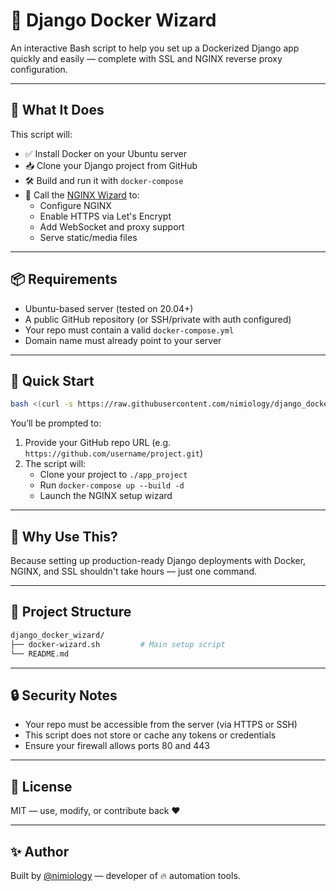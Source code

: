 # 🐳 Django Docker Wizard

An interactive Bash script to help you set up a Dockerized Django app quickly and easily — complete with SSL and NGINX reverse proxy configuration.

---

## 🚀 What It Does

This script will:

- ✅ Install Docker on your Ubuntu server
- 📥 Clone your Django project from GitHub
- 🛠️ Build and run it with `docker-compose`
- 🧙 Call the [NGINX Wizard](https://github.com/nimiology/nginx-wizard) to:
  - Configure NGINX
  - Enable HTTPS via Let's Encrypt
  - Add WebSocket and proxy support
  - Serve static/media files

---

## 📦 Requirements

- Ubuntu-based server (tested on 20.04+)
- A public GitHub repository (or SSH/private with auth configured)
- Your repo must contain a valid `docker-compose.yml`
- Domain name must already point to your server

---

## 🧪 Quick Start

```bash
bash <(curl -s https://raw.githubusercontent.com/nimiology/django_docker_wizard/main/wizard.sh)
```

You’ll be prompted to:

1. Provide your GitHub repo URL (e.g. `https://github.com/username/project.git`)
2. The script will:
   - Clone your project to `./app_project`
   - Run `docker-compose up --build -d`
   - Launch the NGINX setup wizard

---

## 🧠 Why Use This?

Because setting up production-ready Django deployments with Docker, NGINX, and SSL shouldn't take hours — just one command.

---

## 📁 Project Structure

```bash
django_docker_wizard/
├── docker-wizard.sh         # Main setup script
└── README.md
```

---

## 🔒 Security Notes

- Your repo must be accessible from the server (via HTTPS or SSH)
- This script does not store or cache any tokens or credentials
- Ensure your firewall allows ports 80 and 443

---

## 🧊 License

MIT — use, modify, or contribute back ❤️

---

## ✨ Author

Built by [@nimiology](https://github.com/nimiology) — developer of 🔥 automation tools.
